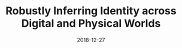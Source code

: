---
title: "Robustly Inferring Identity across Digital and Physical Worlds"
collection: talks
type: "Forum Talk"
permalink: /talks/2018-12-27-wuhan
venue: "7th East Lake International Forum for Outstanding Overseas Young Scholars @ Huazhong University of Science and Technology"
date: 2018-12-27
location: "Wuhan, China"
---